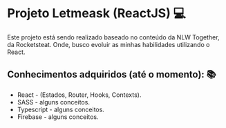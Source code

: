 # Projeto Letmeask (ReactJS) :computer:
Este projeto está sendo realizado baseado no conteúdo da NLW Together, da Rocketsteat. Onde, busco evoluir as minhas habilidades utilizando o React.



## Conhecimentos adquiridos (até o momento): :books:
- React - (Estados, Router, Hooks, Contexts).
- SASS - alguns conceitos.
- Typescript - alguns conceitos.
- Firebase - alguns conceitos.